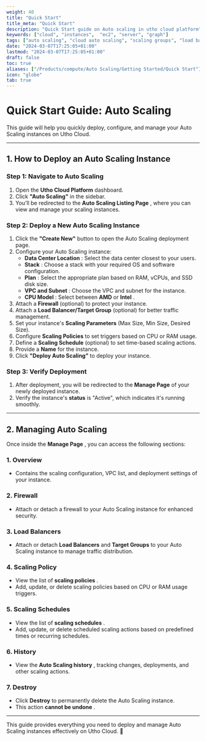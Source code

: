 ```yaml
---
weight: 40
title: "Quick Start"
title_meta: "Quick Start"
description: "Quick Start guide on Auto scaling in utho cloud platform"
keywords: ["cloud", "instances",  "ec2", "server", "graph"]
tags: ["auto scaling", "cloud auto scaling", "scaling groups", "load balancing", "automatic resource scaling"]
date: "2024-03-07T17:25:05+01:00"
lastmod: "2024-03-07T17:25:05+01:00"
draft: false
toc: true
aliases: ["/Products/compute/Auto Scaling/Getting Started/Quick Start"]
icon: "globe"
tab: true
---
```




# **Quick Start Guide: Auto Scaling**

This guide will help you quickly deploy, configure, and manage your Auto Scaling instances on Utho Cloud.

---

## **1. How to Deploy an Auto Scaling Instance**

### **Step 1: Navigate to Auto Scaling**

1. Open the **Utho Cloud Platform** dashboard.
2. Click **"Auto Scaling"** in the sidebar.
3. You’ll be redirected to the  **Auto Scaling Listing Page** , where you can view and manage your scaling instances.

### **Step 2: Deploy a New Auto Scaling Instance**

1. Click the **"Create New"** button to open the Auto Scaling deployment page.
2. Configure your Auto Scaling instance:
   * **Data Center Location** : Select the data center closest to your users.
   * **Stack** : Choose a stack with your required OS and software configuration.
   * **Plan** : Select the appropriate plan based on RAM, vCPUs, and SSD disk size.
   * **VPC and Subnet** : Choose the VPC and subnet for the instance.
   * **CPU Model** : Select between **AMD** or  **Intel** .
3. Attach a **Firewall** (optional) to protect your instance.
4. Attach a **Load Balancer/Target Group** (optional) for better traffic management.
5. Set your instance's **Scaling Parameters** (Max Size, Min Size, Desired Size).
6. Configure **Scaling Policies** to set triggers based on CPU or RAM usage.
7. Define a **Scaling Schedule** (optional) to set time-based scaling actions.
8. Provide a **Name** for the instance.
9. Click **"Deploy Auto Scaling"** to deploy your instance.

### **Step 3: Verify Deployment**

1. After deployment, you will be redirected to the **Manage Page** of your newly deployed instance.
2. Verify the instance's **status** is "Active", which indicates it's running smoothly.

---

## **2. Managing Auto Scaling**

Once inside the  **Manage Page** , you can access the following sections:

### **1. Overview**

* Contains the scaling configuration, VPC list, and deployment settings of your instance.

### **2. Firewall**

* Attach or detach a firewall to your Auto Scaling instance for enhanced security.

### **3. Load Balancers**

* Attach or detach **Load Balancers** and **Target Groups** to your Auto Scaling instance to manage traffic distribution.

### **4. Scaling Policy**

* View the list of  **scaling policies** .
* Add, update, or delete scaling policies based on CPU or RAM usage triggers.

### **5. Scaling Schedules**

* View the list of  **scaling schedules** .
* Add, update, or delete scheduled scaling actions based on predefined times or recurring schedules.

### **6. History**

* View the  **Auto Scaling history** , tracking changes, deployments, and other scaling actions.

### **7. Destroy**

* Click **Destroy** to permanently delete the Auto Scaling instance.
* This action  **cannot be undone** .

---

This guide provides everything you need to deploy and manage Auto Scaling instances effectively on Utho Cloud. 🚀
